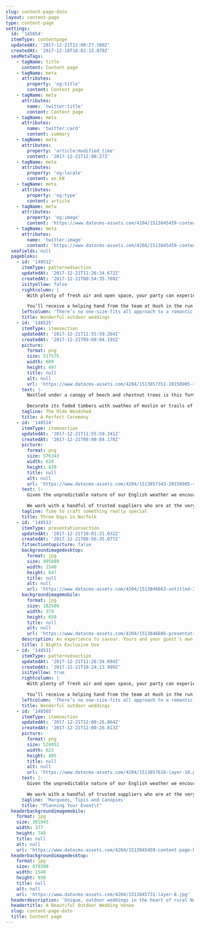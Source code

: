 ```yaml
---
slug: content-page-dato
layout: content-page
type: content-page
settings:
  id: '145854'
  itemType: contentpage
  updatedAt: '2017-12-21T12:00:27.580Z'
  createdAt: '2017-12-18T10:02:15.879Z'
  seoMetaTags:
    - tagName: title
      content: Content page
    - tagName: meta
      attributes:
        property: 'og:title'
        content: Content page
    - tagName: meta
      attributes:
        name: 'twitter:title'
        content: Content page
    - tagName: meta
      attributes:
        name: 'twitter:card'
        content: summary
    - tagName: meta
      attributes:
        property: 'article:modified_time'
        content: '2017-12-21T12:00:27Z'
    - tagName: meta
      attributes:
        property: 'og:locale'
        content: en_EN
    - tagName: meta
      attributes:
        property: 'og:type'
        content: article
    - tagName: meta
      attributes:
        property: 'og:image'
        content: 'https://www.datocms-assets.com/4204/1513845459-content-page-header.jpg'
    - tagName: meta
      attributes:
        name: 'twitter:image'
        content: 'https://www.datocms-assets.com/4204/1513845459-content-page-header.jpg'
  seofields: null
  pagebloks:
    - id: '148512'
      itemType: patternedsection
      updatedAt: '2017-12-21T11:26:34.672Z'
      createdAt: '2017-12-21T08:54:35.760Z'
      isityellow: false
      rightcolumn: |
        With plenty of fresh air and open space, your party can experience something unique, with no interruptions.

        You’ll receive a helping hand from the team at Hush in the run up to the big weekend, so that you always feel supported, but the freedom is yours to plan every detail exactly as you want it.
      leftcolumn: 'There’s no one-size-fits all approach to a romantic gathering that’s all about you. Away from the distractions and stresses of a hotel and the formalities of a stately home, outdoor wedding venues allow you free reign to design a ceremony that really means something to you and your partner.'
      title: Wonderful outdoor weddings
    - id: '148515'
      itemType: itemsection
      updatedAt: '2017-12-21T11:55:59.264Z'
      createdAt: '2017-12-21T09:00:04.195Z'
      picture:
        format: png
        size: 517575
        width: 609
        height: 497
        title: null
        alt: null
        url: 'https://www.datocms-assets.com/4204/1513857351-20150905-rsp-0060.png'
      text: |-
        Nestled under a canopy of beech and chestnut trees is this former woodshed, and now Norfolk’s most unique fully licensed outdoor venue for civil ceremonies and informal hand fastenings.

        Decorate its faded timbers with swathes of muslin or trails of bunting, garlands of wild flowers, and other finery. Up to 160 guests can be seated in an amphitheatre beneath the woodland canopy, with additional standing room if required.
      tagline: The Olde Woodshed
      title: A Perfect Ceremony
    - id: '148514'
      itemType: itemsection
      updatedAt: '2017-12-21T11:55:59.341Z'
      createdAt: '2017-12-21T09:00:04.178Z'
      picture:
        format: png
        size: 576343
        width: 620
        height: 439
        title: null
        alt: null
        url: 'https://www.datocms-assets.com/4204/1513857343-20150905-rsp-0375.png'
      text: |-
        Given the unpredictable nature of our English weather we encourage all couples to consider hiring a marquee or other structure for the lawn area at Elderwood. Apart from hosting the wedding breakfast it can double as an alternative reception area after the ceremony, as well as a dance area later in the evening.

        We work with a handful of trusted suppliers who are at the very top of their game. Each provide a very different experience with their structures, from traditional pole marquee, to giant Norwegian Tipis (‘big hats’) to festival style stretch tents..
      tagline: Time to craft something really special
      title: Three Days in Norfolk
    - id: '148513'
      itemType: presentationsection
      updatedAt: '2017-12-21T10:01:21.032Z'
      createdAt: '2017-12-21T08:56:35.077Z'
      fitsectiontopicture: false
      backgroundimagedesktop:
        format: jpg
        size: 995089
        width: 1540
        height: 647
        title: null
        alt: null
        url: 'https://www.datocms-assets.com/4204/1513846663-untitled-2.jpg'
      backgroundimagemobile:
        format: jpg
        size: 182589
        width: 379
        height: 650
        title: null
        alt: null
        url: 'https://www.datocms-assets.com/4204/1513846686-presentation-section-contant-page.jpg'
      description: An experience to savour. Yours and your guest's own woodland world for three nights. No need to rush – it's all yours.
      title: 3 Nights Exclusive Use
    - id: '148531'
      itemType: patternedsection
      updatedAt: '2017-12-21T11:26:34.694Z'
      createdAt: '2017-12-21T10:24:13.999Z'
      isityellow: true
      rightcolumn: |
        With plenty of fresh air and open space, your party can experience something unique, with no interruptions.

        You’ll receive a helping hand from the team at Hush in the run up to the big weekend, so that you always feel supported, but the freedom is yours to plan every detail exactly as you want it.
      leftcolumn: 'There’s no one-size-fits all approach to a romantic gathering that’s all about you. Away from the distractions and stresses of a hotel and the formalities of a stately home, outdoor wedding venues allow you free reign to design a ceremony that really means something to you and your partner.'
      title: Wonderful outdoor weddings
    - id: '148565'
      itemType: itemsection
      updatedAt: '2017-12-21T12:00:26.864Z'
      createdAt: '2017-12-21T12:00:26.813Z'
      picture:
        format: png
        size: 524051
        width: 623
        height: 405
        title: null
        alt: null
        url: 'https://www.datocms-assets.com/4204/1513857616-layer-10.png'
      text: |-
        Given the unpredictable nature of our English weather we encourage all couples to consider hiring a marquee or other structure for the lawn area at Elderwood. Apart from hosting the wedding breakfast it can double as an alternative reception area after the ceremony, as well as a dance area later in the evening.

        We work with a handful of trusted suppliers who are at the very top of their game. Each provide a very different experience with their structures, from traditional pole marquee, to giant Norwegian Tipis (‘big hats’) to festival style stretch tents. 
      tagline: 'Marquees, Tipis and Canopies'
      title: "Planning Your Event\t"
  headerbackgroundimagemobile:
    format: jpg
    size: 381945
    width: 377
    height: 748
    title: null
    alt: null
    url: 'https://www.datocms-assets.com/4204/1513845459-content-page-header.jpg'
  headerbackgroundimagedesktop:
    format: jpg
    size: 870390
    width: 1540
    height: 930
    title: null
    alt: null
    url: 'https://www.datocms-assets.com/4204/1513845731-layer-8.jpg'
  headerdescription: 'Unique, outdoor weddings in the heart of rural Norfolk'
  headertitle: A Beautiful Outdoor Wedding Venue
  slug: content-page-dato
  title: Content page
---
```


